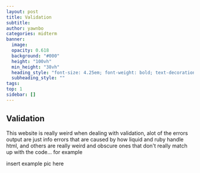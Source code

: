 ```yaml
---
layout: post
title: Validation
subtitle:
author: yawnbo
categories: midterm
banner:
  image:
  opacity: 0.618
  background: "#000"
  height: "100vh"
  min_height: "38vh"
  heading_style: "font-size: 4.25em; font-weight: bold; text-decoration: underline"
  subheading_style: ""
tags: 
top: 1
sidebar: []
---
```


<h2>Validation</h2>
<p>
    This website is really weird when dealing with validation, alot of the errors output are just info errors that are caused by how liquid and ruby handle html, and others are really weird and obscure ones that don't really match up with the code... for example
<p>

<p>
    insert example pic here
<p>